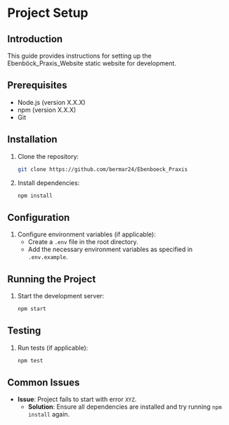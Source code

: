 # Project Setup

## Introduction
This guide provides instructions for setting up the Ebenböck_Praxis_Website static website for development.

## Prerequisites
- Node.js (version X.X.X)
- npm (version X.X.X)
- Git

## Installation
1. Clone the repository:
    ```bash
    git clone https://github.com/bermar24/Ebenboeck_Praxis
    ```

2. Install dependencies:
    ```bash
    npm install
    ```

## Configuration
1. Configure environment variables (if applicable):
    - Create a `.env` file in the root directory.
    - Add the necessary environment variables as specified in `.env.example`.

## Running the Project
1. Start the development server:
    ```bash
    npm start
    ```

## Testing
1. Run tests (if applicable):
    ```bash
    npm test
    ```

## Common Issues
- **Issue**: Project fails to start with error `XYZ`.
    - **Solution**: Ensure all dependencies are installed and try running `npm install` again.
